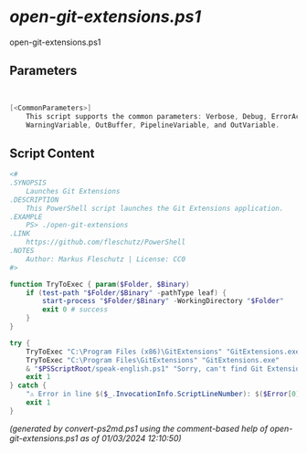 *open-git-extensions.ps1*
================

open-git-extensions.ps1 


Parameters
----------
```powershell


[<CommonParameters>]
    This script supports the common parameters: Verbose, Debug, ErrorAction, ErrorVariable, WarningAction, 
    WarningVariable, OutBuffer, PipelineVariable, and OutVariable.
```

Script Content
--------------
```powershell
<#
.SYNOPSIS
	Launches Git Extensions 
.DESCRIPTION
	This PowerShell script launches the Git Extensions application.
.EXAMPLE
	PS> ./open-git-extensions
.LINK
	https://github.com/fleschutz/PowerShell
.NOTES
	Author: Markus Fleschutz | License: CC0
#>

function TryToExec { param($Folder, $Binary)
	if (test-path "$Folder/$Binary" -pathType leaf) {
		start-process "$Folder/$Binary" -WorkingDirectory "$Folder"
		exit 0 # success
	}
}

try {
	TryToExec "C:\Program Files (x86)\GitExtensions" "GitExtensions.exe"
	TryToExec "C:\Program Files\GitExtensions" "GitExtensions.exe"
	& "$PSScriptRoot/speak-english.ps1" "Sorry, can't find Git Extensions."
	exit 1
} catch {
	"⚠️ Error in line $($_.InvocationInfo.ScriptLineNumber): $($Error[0])"
	exit 1
}
```

*(generated by convert-ps2md.ps1 using the comment-based help of open-git-extensions.ps1 as of 01/03/2024 12:10:50)*
